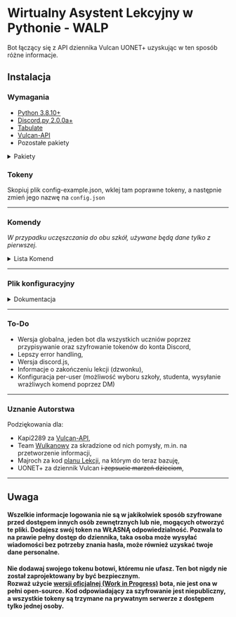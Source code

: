 # Wirtualny Asystent Lekcyjny w Pythonie -  WALP

Bot łączący się z API dziennika Vulcan UONET+ uzyskując w ten sposób różne informacje.

## Instalacja
### **Wymagania**
- [Python 3.8.10+](https://www.python.org/downloads/release/python-3810/)
- [Discord.py 2.0.0a+](https://github.com/Rapptz/discord.py/)
- [Tabulate](https://pypi.org/project/tabulate/)
- [Vulcan-API](https://github.com/kapi2289/vulcan-api)
- Pozostałe pakiety
<details>
<summary>Pakiety</summary>
<br>aenum==3.1.11
<br>aiodns==3.0.0
<br>aiohttp==3.8.1
<br>aiosignal==1.2.0
<br>async-timeout==4.0.2
<br>attrs==21.4.0
<br>cchardet==2.1.7
<br>cffi==1.15.0
<br>charset-normalizer==2.0.12
<br>cryptography==37.0.2
<br>discord.py @ git+https://github.com/Rapptz/discord.py@348764583d95265f40b8a683e2f8ac73d6c173f5
<br>frozenlist==1.3.0
<br>future==0.18.2
<br>idna==3.3
<br>multidict==6.0.2
<br>pycares==4.1.2
<br>pycparser==2.21
<br>pyOpenSSL==22.0.0
<br>python-dateutil==2.8.2
<br>pytz==2022.1
<br>PyYAML==6.0
<br>related==0.7.2
<br>six==1.16.0
<br>tabulate==0.8.9
<br>uonet-request-signer-hebe==0.1.1
<br>vulcan-api==2.1.1
<br>yarl==1.7.2
</details>

### **Tokeny**
Skopiuj plik config-example.json, wklej tam poprawne tokeny, a następnie zmień jego nazwę na `config.json`

---

### **Komendy**
*W przypadku uczęszczania do obu szkół, używane będą dane tylko z pierwszej.*
<details>
<summary>Lista Komend</summary>

- !plan <dzień>
> Wyświetla plan lekcji ucznia z danego dnia.
> Aliasy: `lekcje`, `planlekcji`
- !frekwencja <dzień>
> Wyświetla frekwencję ucznia z danego dnia. 
> Aliasy: `obecność`, `obecnosc`
- !oceny
> Wyświetla wszystkie oceny z aktualnego półrocza.
> Alias: `grades`
- !ocena <id oceny>
> Wyświetla szczegółowe informacje o ocenie. 
> Alias: `grade`
- !numerek
> Wysyła szczęśliwy numerek z dzisiejszego dnia.
> Aliasy: `numer`, `szczęśliwynumerek`, `szczesliwynumerek`, `luckynumber`
- !homework
> Wyświetla zadania domowe na aktualny tydzień.
> Aliasy: `zadania_domowe`, `zadane`, `zadaniadomowe`, `zaddom`, `hw`

</details>

---

### **Plik konfiguracyjny**
<details>
<summary>Dokumentacja</summary>

- prefix
> Sama nazwa wskazuje na funkcję tej linii. 
> <br>Domyślna wartość - `"!"`

- token
> Token wymagany do uruchomienia bota. Uzyskasz go tworząc bota na [tej](https://discord.com/developers/applications 'Kliknij mnie!') stronie.
> <br>**Nie podawaj go nikomu.**
> <br>Domyślna wartość - `"TOKEN_GOES_HERE"`

- ownerID
> Pole zawierające Discord ID osoby zarządzacej botem. Uprawnia do ustawienia globalnych tokenów.
> <br>Domyślna wartość - `"00000000000"`

- errorChannel
> Zawiera ID Kanału na który wysyłane są wszystkie błędy, które występują podczas działania bota. 
> <br>Zalecane jest, by kanał był dostępny tylko dla osoby zarządzającej botem.
> <br>Domyślna wartość - `"00000000000"`

- debug
> Opcja używana do znalezenia błędów. Włączenie tej opcji spowoduje wysyłanie znacznie większej ilości logów do konsoli.
> <br>Domyślna wartość - `"false"`

**Konfiguracja Dziennika**

- dziennik_mode
> Tryb użytkowania dziennika. Posiada 3 opcje; `"global"`, `"user"` oraz `"both"`.
> <br>Opcja `"global"` oznacza ustawienie tokenu przez osobę zarządzającą. Informacje z dziennika będą pobierane z jej konta, zgodnie z ustawieniem `RODO`.
> <br>Opcja `"user"` zmusza każdego użytkownika do dodania własnego tokenu do bota poprzez komendę. 
> <br>Opcja `"both"` to hybryda obu powyższych opcji. Jeśli użytkownik nie ma ustawionego tokenu, użyty zostanie token globalny, zgodnie z ustawieniem `RODO`.

- api_name
> Nazwa API w interfejsie dziennika w celu łatwego rozróżnienia. Dodawana do nazwy bota, oznacza to że cała nazwa będzie brzmieć:
> <br>`Wirtualny Asystent Lekcyjny w Pythonie - <api_name>`. Dodatkowo do nazwy dodane zostanie [G] jeśli konto jest globalne.

- RODO
> Nazwa tej opcji powinna częściowo tłumaczyć jej funkcjonalność. Ustawienie tej opcji na `"true"` w przypadku trybów `global` oraz `both` spowoduje wyłączenie komend, które mogą zawierać dane które mogą być uznane za osobiste. Opcja ta ignoruje osobę zarządzająca. Aktualnie są to `!oceny`, `!ocena` oraz `!frekwencja`.
> <br>Domyślna wartość - `"true"`

- dziennik_lessonstatus
> Wyświetlanie aktualnej lekcji w statusie bota. Domyślnie aktualizuje się co 60 sekund.
> <br>Domyślna wartość - `"true"`

**Konfiguracja Embedów**

- footerCopyright
> Tekst wyświetlany w stopce embedów.
> <br>Domyślna wartość - `"Wafelowski.dev"`

- footerCopyrightImage
> Zawiera URL obrazka, który będzie wyświetlany w stopce embeda.
> <br>Domyślna wartość - `"https://i.imgur.com/g3a3tLo.png"`

</details>

---

### To-Do
- Wersja globalna, jeden bot dla wszystkich uczniów poprzez przypisywanie oraz szyfrowanie tokenów do konta Discord,
- Lepszy error handling,
- Wersja discord.js,
- Informacje o zakończeniu lekcji (dzwonku),
- Konfiguracja per-user (możliwość wyboru szkoły, studenta, wysyłanie wrażliwych komend poprzez DM)

---

### Uznanie Autorstwa
Podziękowania dla:
- Kapi2289 za [Vulcan-API](https://github.com/kapi2289/vulcan-api),
- Team [Wulkanowy](https://wulkanowy.github.io) za skradzione od nich pomysły, m.in. na przetworzenie informacji,
- Majroch za kod [planu Lekcji](https://github.com/Majroch/plan-lekcji), na którym do teraz bazuję,
- UONET+ za dziennik Vulcan ~~i zepsucie marzeń dzieciom~~,

--- 

## **Uwaga**

#### Wszelkie informacje logowania nie są w jakikolwiek sposób szyfrowane przed dostępem innych osób zewnętrznych lub nie, mogących otworzyć te pliki. Dodajesz swój token na **WŁASNĄ** odpowiedzialność. Pozwala to na prawie pełny dostęp do dziennika, taka osoba może wysyłać wiadomości bez potrzeby znania hasła, może również uzyskać twoje dane personalne.
#### Nie dodawaj swojego tokenu botowi, któremu nie ufasz. Ten bot nigdy nie został zaprojektowany by być bezpiecznym. <br>Rozważ użycie [wersji oficjalnej (Work in Progress)]("https://github.com/HeavyWolfPL/AsystentLekcyjnyPy/") bota, nie jest ona w pełni open-source. Kod odpowiadający za szyfrowanie jest niepubliczny, a wszystkie tokeny są trzymane na prywatnym serwerze z dostępem tylko jednej osoby.
